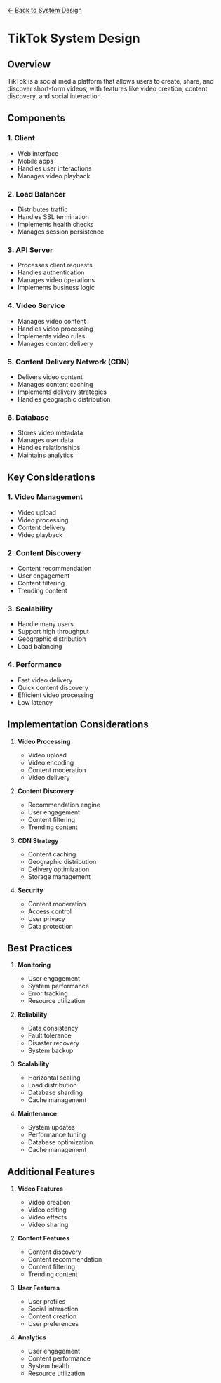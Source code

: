 [← Back to System Design](../system-design.md)

# TikTok System Design

## Overview
TikTok is a social media platform that allows users to create, share, and discover short-form videos, with features like video creation, content discovery, and social interaction.

## Components

### 1. Client
- Web interface
- Mobile apps
- Handles user interactions
- Manages video playback

### 2. Load Balancer
- Distributes traffic
- Handles SSL termination
- Implements health checks
- Manages session persistence

### 3. API Server
- Processes client requests
- Handles authentication
- Manages video operations
- Implements business logic

### 4. Video Service
- Manages video content
- Handles video processing
- Implements video rules
- Manages content delivery

### 5. Content Delivery Network (CDN)
- Delivers video content
- Manages content caching
- Implements delivery strategies
- Handles geographic distribution

### 6. Database
- Stores video metadata
- Manages user data
- Handles relationships
- Maintains analytics

## Key Considerations

### 1. Video Management
- Video upload
- Video processing
- Content delivery
- Video playback

### 2. Content Discovery
- Content recommendation
- User engagement
- Content filtering
- Trending content

### 3. Scalability
- Handle many users
- Support high throughput
- Geographic distribution
- Load balancing

### 4. Performance
- Fast video delivery
- Quick content discovery
- Efficient video processing
- Low latency

## Implementation Considerations

1. **Video Processing**
   - Video upload
   - Video encoding
   - Content moderation
   - Video delivery

2. **Content Discovery**
   - Recommendation engine
   - User engagement
   - Content filtering
   - Trending content

3. **CDN Strategy**
   - Content caching
   - Geographic distribution
   - Delivery optimization
   - Storage management

4. **Security**
   - Content moderation
   - Access control
   - User privacy
   - Data protection

## Best Practices

1. **Monitoring**
   - User engagement
   - System performance
   - Error tracking
   - Resource utilization

2. **Reliability**
   - Data consistency
   - Fault tolerance
   - Disaster recovery
   - System backup

3. **Scalability**
   - Horizontal scaling
   - Load distribution
   - Database sharding
   - Cache management

4. **Maintenance**
   - System updates
   - Performance tuning
   - Database optimization
   - Cache management

## Additional Features

1. **Video Features**
   - Video creation
   - Video editing
   - Video effects
   - Video sharing

2. **Content Features**
   - Content discovery
   - Content recommendation
   - Content filtering
   - Trending content

3. **User Features**
   - User profiles
   - Social interaction
   - Content creation
   - User preferences

4. **Analytics**
   - User engagement
   - Content performance
   - System health
   - Resource utilization
